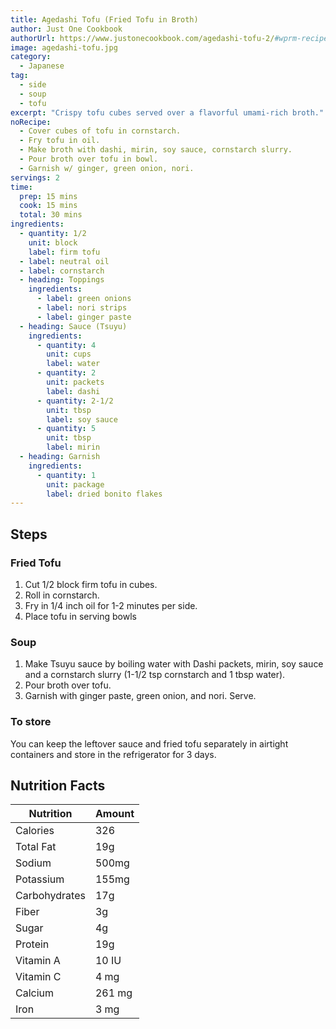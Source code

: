 ```yaml
---
title: Agedashi Tofu (Fried Tofu in Broth)
author: Just One Cookbook
authorUrl: https://www.justonecookbook.com/agedashi-tofu-2/#wprm-recipe-video-container-58567
image: agedashi-tofu.jpg
category:
  - Japanese
tag:
  - side
  - soup
  - tofu
excerpt: "Crispy tofu cubes served over a flavorful umami-rich broth."
noRecipe:
  - Cover cubes of tofu in cornstarch.
  - Fry tofu in oil.
  - Make broth with dashi, mirin, soy sauce, cornstarch slurry.
  - Pour broth over tofu in bowl.
  - Garnish w/ ginger, green onion, nori.
servings: 2
time:
  prep: 15 mins
  cook: 15 mins
  total: 30 mins
ingredients:
  - quantity: 1/2
    unit: block
    label: firm tofu
  - label: neutral oil
  - label: cornstarch
  - heading: Toppings
    ingredients:
      - label: green onions
      - label: nori strips
      - label: ginger paste
  - heading: Sauce (Tsuyu)
    ingredients:
      - quantity: 4
        unit: cups
        label: water
      - quantity: 2
        unit: packets
        label: dashi
      - quantity: 2-1/2
        unit: tbsp
        label: soy sauce
      - quantity: 5
        unit: tbsp
        label: mirin
  - heading: Garnish
    ingredients:
      - quantity: 1
        unit: package
        label: dried bonito flakes
---
```


## Steps

### Fried Tofu

1. Cut 1/2 block firm tofu in cubes.
2. Roll in cornstarch.
3. Fry in 1/4 inch oil for 1-2 minutes per side.
4. Place tofu in serving bowls

### Soup

1. Make Tsuyu sauce by boiling water with Dashi packets, mirin, soy sauce and a cornstarch slurry (1-1/2 tsp cornstarch and 1 tbsp water).
2. Pour broth over tofu.
3. Garnish with ginger paste, green onion, and nori. Serve.

### To store

You can keep the leftover sauce and fried tofu separately in airtight containers and store in the refrigerator for 3 days.

## Nutrition Facts

| Nutrition     | Amount |
| ------------- | ------ |
| Calories      | 326    |
| Total Fat     | 19g    |
| Sodium        | 500mg  |
| Potassium     | 155mg  |
| Carbohydrates | 17g    |
| Fiber         | 3g     |
| Sugar         | 4g     |
| Protein       | 19g    |
| Vitamin A     | 10 IU  |
| Vitamin C     | 4 mg   |
| Calcium       | 261 mg |
| Iron          | 3 mg   |
